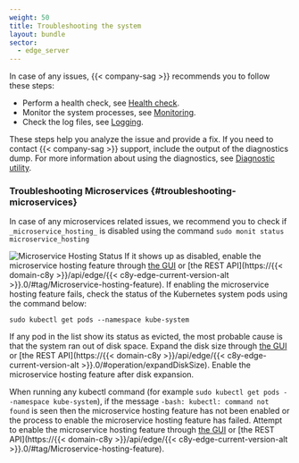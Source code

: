 ```yaml
---
weight: 50
title: Troubleshooting the system
layout: bundle
sector:
  - edge_server
---
```


In case of any issues, {{< company-sag >}} recommends you to follow these steps:

* Perform a health check, see [Health check](/edge/operating-edge/#health-check).
* Monitor the system processes, see [Monitoring](/edge/operating-edge/#monitoring).
* Check the log files, see [Logging](/edge/operating-edge/#logs-files).

These steps help you analyze the issue and provide a fix. If you need to contact {{< company-sag >}} support, include the output of the diagnostics dump. For more information about using the diagnostics, see [Diagnostic utility](#diagnostics).


### Troubleshooting Microservices {#troubleshooting-microservices}

In case of any microservices related issues, we recommend you to check if `_microservice_hosting_` is disabled using the command `sudo monit status microservice_hosting`

![Microservice Hosting Status](/images/edge/monit_status_microservice_hosting.png)
If it shows up as disabled, enable the microservice hosting feature through [the GUI](/edge/edge-configuration/#enabling-or-disabling-the-microservice-hosting-feature-using-the-ui) or [the REST API](https://{{< domain-c8y >}}/api/edge/{{< c8y-edge-current-version-alt >}}.0/#tag/Microservice-hosting-feature).
If enabling the microservice hosting feature fails, check the status of the Kubernetes system pods using the command below:
```shell
sudo kubectl get pods --namespace kube-system
```
If any pod in the list show its status as evicted, the most probable cause is that the system ran out of disk space. Expand the disk size through [the GUI](/edge/operating-edge/#expanding-the-disk-size) or [the REST API](https://{{< domain-c8y >}}/api/edge/{{< c8y-edge-current-version-alt >}}.0/#operation/expandDiskSize). Enable the microservice hosting feature after disk expansion.

When running any kubectl command (for example `sudo kubectl get pods --namespace kube-system`), if the message `-bash: kubectl: command not found` is seen then the microservice hosting feature has not been enabled or the process to enable the microservice hosting feature has failed. Attempt to enable the microservice hosting feature through [the GUI](/edge/edge-configuration/#enabling-or-disabling-the-microservice-hosting-feature-using-the-ui) or [the REST API](https://{{< domain-c8y >}}/api/edge/{{< c8y-edge-current-version-alt >}}.0/#tag/Microservice-hosting-feature).
